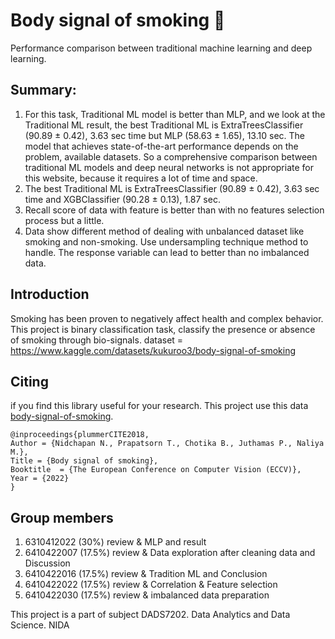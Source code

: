 # Body signal of smoking 🚬
Performance comparison between traditional machine learning and deep learning.

## Summary:
1. For this task, Traditional ML model is better than MLP, and we look at the Traditional ML result, the best Traditional ML is ExtraTreesClassifier (90.89 ± 0.42), 3.63 sec time but MLP (58.63 ± 1.65), 13.10 sec. The model that achieves state-of-the-art performance depends on the problem, available datasets. So a comprehensive comparison between traditional ML models and deep neural networks is not appropriate for this website, because it requires a lot of time and space.
2. The best Traditional ML is ExtraTreesClassifier (90.89 ± 0.42), 3.63 sec time and XGBClassifier (90.28 ± 0.13), 1.87 sec.
3. Recall score of data with feature is better than with no features selection process but a little.
4. Data show different method of dealing with unbalanced dataset like smoking and non-smoking. Use undersampling technique method to handle. The response variable can lead to better than no imbalanced data.

## Introduction
Smoking has been proven to negatively affect health and complex behavior. This project is binary classification task, classify the presence or absence of smoking through bio-signals.
dataset = https://www.kaggle.com/datasets/kukuroo3/body-signal-of-smoking


## Citing

if you find this library useful for your research. This project use this data [body-signal-of-smoking](https://www.kaggle.com/datasets/kukuroo3/body-signal-of-smoking).

    @inproceedings{plummerCITE2018,
	Author = {Nidchapan N., Prapatsorn T., Chotika B., Juthamas P., Naliya M.},
	Title = {Body signal of smoking},
	Booktitle  = {The European Conference on Computer Vision (ECCV)},
	Year = {2022}
    }

## Group members
1. 6310412022 (30%) review & MLP and result
2. 6410422007 (17.5%) review & Data exploration after cleaning data and Discussion
3. 6410422016 (17.5%) review & Tradition ML and Conclusion
4. 6410422022 (17.5%) review & Correlation & Feature selection
5. 6410422030 (17.5%) review & imbalanced data preparation

This project is a part of subject DADS7202. Data Analytics and Data Science. NIDA